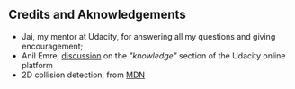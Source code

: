 ## Credits and Aknowledgements

* Jai, my mentor at Udacity, for answering all my questions and giving encouragement;
* Anil Emre, [discussion](https://knowledge.udacity.com/questions/1590?utm_medium=email&utm_campaign=ret_600_auto_ndxxx_knowledge-answer-created_na&utm_source=blueshift&utm_content=ret_600_auto_ndxxx_knowledge-answer-created_na&bsft_clkid=85e8cd88-c69c-43e9-a699-0d0fbd779277&bsft_uid=d5fb8f63-65ea-4fc9-9cb8-14de380d6739&bsft_mid=cc632ee4-24a4-4415-808f-5439b8c30a79&bsft_eid=22b8f7b6-5eac-66ee-cf9f-0d5b86b9fddc&bsft_txnid=370c5cae-fcd0-4748-9d2a-16d1d0bc549f#1601) on the _"knowledge"_ section of the Udacity online platform
* 2D collision detection, from [MDN](https://developer.mozilla.org/en-US/docs/Games/Techniques/2D_collision_detection)